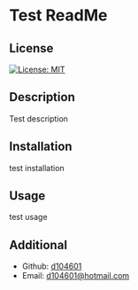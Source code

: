 # Test ReadMe

## License 
[![License: MIT](https://img.shields.io/badge/License-MIT-yellow.svg)](https://opensource.org/licenses/MIT)

## Description 
Test description

## Installation 
test installation

## Usage 
test usage

## Additional 
- Github: [d104601](https://github.com/d104601)
- Email: d104601@hotmail.com